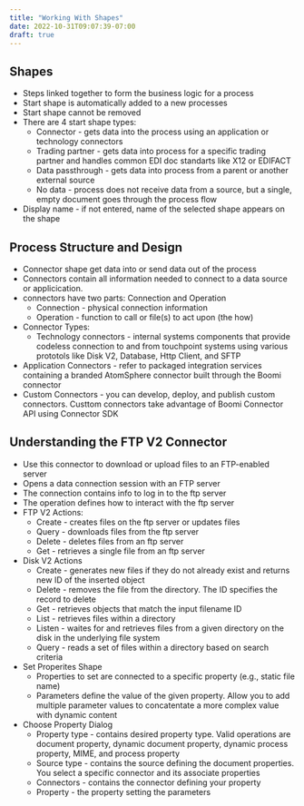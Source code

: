 ```yaml
---
title: "Working With Shapes"
date: 2022-10-31T09:07:39-07:00
draft: true
---
```


Shapes
------
* Steps linked together to form the business logic for a process
* Start shape is automatically added to a new processes
* Start shape cannot be removed
* There are 4 start shape types:
    * Connector - gets data into the process using an application or technology connectors
    * Trading partner - gets data into process for a specific trading partner and handles common EDI doc standarts like X12 or EDIFACT
    * Data passthrough - gets data into process from a parent or another external source
    * No data - process does not receive data from a source, but a single, empty document goes through the process flow
* Display name - if not entered, name of the selected shape appears on the shape

Process Structure and Design  
----------------------------  
* Connector shape get data into or send data out of the process
* Connectors contain all information needed to connect to a data source or applicication.
* connectors have two parts: Connection and Operation
    * Connection - physical connection information
    * Operation - function to call or file(s) to act upon (the how)  
* Connector Types:  
    * Technology connectors - internal systems components that provide codeless connection to and from touchpoint systems using various prototols like Disk V2, Database, Http Client, and SFTP  
* Application Connectors - refer to packaged integration services containing a branded AtomSphere connector built through the Boomi connector
* Custom Connectors - you can develop, deploy, and publish custom connectors.  Custtom connectors take advantage of Boomi Connector API using Connector SDK

Understanding the FTP V2 Connector
----------------------------------
* Use this connector to download or upload files to an FTP-enabled server
* Opens a data connection session with an FTP server
* The connection contains info to log in to the ftp server
* The operation defines how to interact with the ftp server
* FTP V2 Actions:
    * Create - creates files on the ftp server or updates files
    * Query - downloads files from the ftp server
    * Delete - deletes files from an ftp server
    * Get - retrieves a single file from an ftp server
* Disk V2 Actions
    * Create - generates new files if they do not already exist and returns new ID of the inserted object
    * Delete - removes the file from the directory.  The ID specifies the record to delete
    * Get - retrieves objects that match the input filename ID
    * List - retrieves files within a directory
    * Listen - waites for and retrieves files from a given directory on the disk in the underlying file system
    * Query - reads a set of files within a directory based on search criteria
* Set Properites Shape
    * Properties to set are connected to a specific property (e.g., static file name)
    * Parameters define the value of the given property.  Allow you to add multiple parameter values to concatentate a more complex value with dynamic content
 * Choose Property Dialog
    * Property type - contains desired property type.  Valid operations are document property, dynamic document property, dynamic process property, MIME, and process property
    * Source type - contains the source defining the document properties.  You select a specific connector and its associate properties
    * Connectors - contains the connector defining your property
    * Property - the property setting the parameters
    